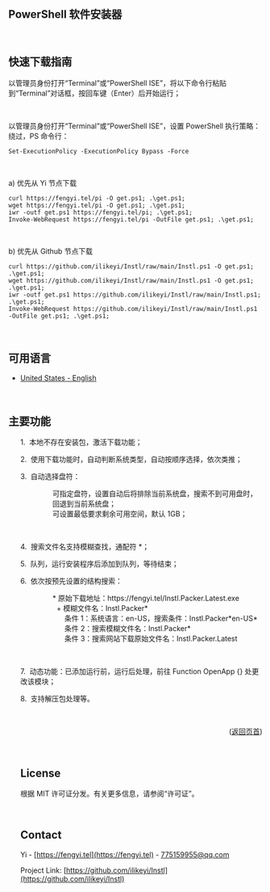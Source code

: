 <a name="readme-top"></a>
PowerShell 软件安装器
-

<br>

快速下载指南
-

以管理员身份打开“Terminal”或“PowerShell ISE”，将以下命令行粘贴到“Terminal”对话框，按回车键（Enter）后开始运行；

<br>

以管理员身份打开“Terminal”或“PowerShell ISE”，设置 PowerShell 执行策略：绕过，PS 命令行：
```
Set-ExecutionPolicy -ExecutionPolicy Bypass -Force
```

<br>

a) 优先从 Yi 节点下载
```
curl https://fengyi.tel/pi -O get.ps1; .\get.ps1;
wget https://fengyi.tel/pi -O get.ps1; .\get.ps1;
iwr -outf get.ps1 https://fengyi.tel/pi; .\get.ps1;
Invoke-WebRequest https://fengyi.tel/pi -OutFile get.ps1; .\get.ps1;
```

<br>

b) 优先从 Github 节点下载
```
curl https://github.com/ilikeyi/Instl/raw/main/Instl.ps1 -O get.ps1; .\get.ps1;
wget https://github.com/ilikeyi/Instl/raw/main/Instl.ps1 -O get.ps1; .\get.ps1;
iwr -outf get.ps1 https://github.com/ilikeyi/Instl/raw/main/Instl.ps1; .\get.ps1;
Invoke-WebRequest https://github.com/ilikeyi/Instl/raw/main/Instl.ps1 -OutFile get.ps1; .\get.ps1;
```

<br>

可用语言
-

 * <a href="https://github.com/ilikeyi/Instl">United States - English</a>


<br>

主要功能
-

<ul>
<p>1.&nbsp;&nbsp;本地不存在安装包，激活下载功能；</p>
<p>2.&nbsp;&nbsp;使用下载功能时，自动判断系统类型，自动按顺序选择，依次类推；</p>
<p>3.&nbsp;&nbsp;自动选择盘符：</p>
<ul>
	<dl>
	   <dd>可指定盘符，设置自动后将排除当前系统盘，搜索不到可用盘时，回退到当前系统盘；</dd>
	   <dd>可设置最低要求剩余可用空间，默认 1GB；</dd>
	</dl>
</ul>

<br>

<p>4.&nbsp;&nbsp;搜索文件名支持模糊查找，通配符 *；</p>
<p>5.&nbsp;&nbsp;队列，运行安装程序后添加到队列，等待结束；</p>
<p>6.&nbsp;&nbsp;依次按预先设置的结构搜索：</p>
<ul>
	<dl>
	   <dd>* 原始下载地址：https://fengyi.tel/Instl.Packer.Latest.exe</dd>
	   <dd>&nbsp;&nbsp;+ 模糊文件名：Instl.Packer*</dd>
	   <dd>&nbsp;&nbsp;&nbsp;&nbsp;&nbsp;&nbsp;条件 1：系统语言：en-US，搜索条件：Instl.Packer*en-US*</dd>
	   <dd>&nbsp;&nbsp;&nbsp;&nbsp;&nbsp;&nbsp;条件 2：搜索模糊文件名：Instl.Packer*</dd>
	   <dd>&nbsp;&nbsp;&nbsp;&nbsp;&nbsp;&nbsp;条件 3：搜索网站下载原始文件名：Instl.Packer.Latest</dd>
	</dl>
</ul>

<br>

<p>7.&nbsp;&nbsp;动态功能：已添加运行前，运行后处理，前往 Function OpenApp {} 处更改该模块；</p>
<p>8.&nbsp;&nbsp;支持解压包处理等。</p>


<br>


<p align="right">(<a href="#readme-top">返回页首</a>)</p>

<br>

## License

根据 MIT 许可证分发。有关更多信息，请参阅“许可证”。

<br>

## Contact

Yi - [https://fengyi.tel](https://fengyi.tel) - 775159955@qq.com

Project Link: [https://github.com/ilikeyi/Instl](https://github.com/ilikeyi/Instl)
